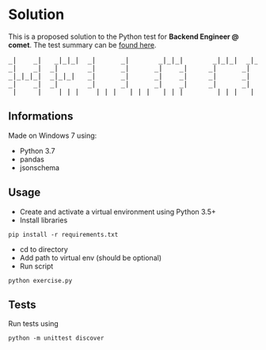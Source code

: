 # Solution

This is a proposed solution to the Python test for **Backend Engineer @ comet**.
The test summary can be [found here](EXERCISE.md).
<pre>
_|    _|   _|_|_|  _|      _|       _|_|_|       _|_|_|  _|_|_|    _|  _|    _|_|_|  _|_|_|_|
_|    _|  _|       _|      _|      _|    _|     _|      _|    _|  _|_|_|_|  _|          _|
_|_|_|_|  _|_|_|   _|      _|      _|    _|     _|      _|    _|  _| _| _|  _|_|_|      _|
_|    _|  _|       _|      _|      _|    _|     _|      _|    _|  _|    _|  _|          _|
_|    _|   _|_|_|   _|_|_|  _|_|_|  _|_|_|       _|_|_|  _|_|_|   _|    _|   _|_|_|     _|
</pre>

## Informations
Made on Windows 7 using:
 - Python 3.7
 - pandas
 - jsonschema
 
## Usage
 - Create and activate a virtual environment using Python 3.5+
 - Install libraries
```
pip install -r requirements.txt
```
 - cd to directory
 - Add path to virtual env (should be optional)
 - Run script
 ```
 python exercise.py
 ```
 
 ## Tests
 Run tests using
 ```
 python -m unittest discover
 ```